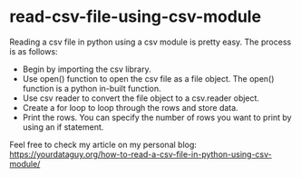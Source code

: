 # read-csv-file-using-csv-module

Reading a csv file in python using a csv module is pretty easy. The process is as follows:

- Begin by importing the csv library.
- Use open() function to open the csv file as a file object. The open() function is a python in-built function.
- Use csv reader to convert the file object to a csv.reader object.
- Create a for loop to loop through the rows and store data.
- Print the rows. You can specify the number of rows you want to print by using an if statement.

Feel free to check my article on my personal blog: https://yourdataguy.org/how-to-read-a-csv-file-in-python-using-csv-module/
